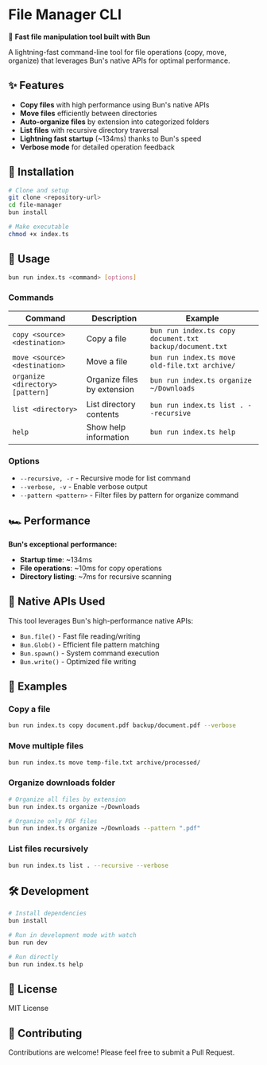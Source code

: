 # File Manager CLI

🚀 **Fast file manipulation tool built with Bun**

A lightning-fast command-line tool for file operations (copy, move, organize) that leverages Bun's native APIs for optimal performance.

## ✨ Features

- **Copy files** with high performance using Bun's native APIs
- **Move files** efficiently between directories  
- **Auto-organize files** by extension into categorized folders
- **List files** with recursive directory traversal
- **Lightning fast startup** (~134ms) thanks to Bun's speed
- **Verbose mode** for detailed operation feedback

## 🚀 Installation

```bash
# Clone and setup
git clone <repository-url>
cd file-manager
bun install

# Make executable
chmod +x index.ts
```

## 📖 Usage

```bash
bun run index.ts <command> [options]
```

### Commands

| Command | Description | Example |
|---------|-------------|---------|
| `copy <source> <destination>` | Copy a file | `bun run index.ts copy document.txt backup/document.txt` |
| `move <source> <destination>` | Move a file | `bun run index.ts move old-file.txt archive/` |
| `organize <directory> [pattern]` | Organize files by extension | `bun run index.ts organize ~/Downloads` |
| `list <directory>` | List directory contents | `bun run index.ts list . --recursive` |
| `help` | Show help information | `bun run index.ts help` |

### Options

- `--recursive, -r` - Recursive mode for list command
- `--verbose, -v` - Enable verbose output
- `--pattern <pattern>` - Filter files by pattern for organize command

## 🏎️ Performance

**Bun's exceptional performance:**
- **Startup time**: ~134ms
- **File operations**: ~10ms for copy operations
- **Directory listing**: ~7ms for recursive scanning

## 🔧 Native APIs Used

This tool leverages Bun's high-performance native APIs:

- `Bun.file()` - Fast file reading/writing
- `Bun.Glob()` - Efficient file pattern matching  
- `Bun.spawn()` - System command execution
- `Bun.write()` - Optimized file writing

## 📁 Examples

### Copy a file
```bash
bun run index.ts copy document.pdf backup/document.pdf --verbose
```

### Move multiple files
```bash
bun run index.ts move temp-file.txt archive/processed/
```

### Organize downloads folder
```bash
# Organize all files by extension
bun run index.ts organize ~/Downloads

# Organize only PDF files  
bun run index.ts organize ~/Downloads --pattern ".pdf"
```

### List files recursively
```bash
bun run index.ts list . --recursive --verbose
```

## 🛠️ Development

```bash
# Install dependencies
bun install

# Run in development mode with watch
bun run dev

# Run directly
bun run index.ts help
```

## 📄 License

MIT License

## 🤝 Contributing

Contributions are welcome! Please feel free to submit a Pull Request.